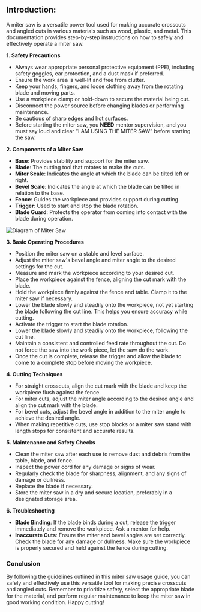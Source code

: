 ## Introduction:

A miter saw is a versatile power tool used for making accurate crosscuts and angled cuts in various materials such as wood, plastic, and metal. This documentation provides step-by-step instructions on how to safely and effectively operate a miter saw.

**1. Safety Precautions**

- Always wear appropriate personal protective equipment (PPE), including safety goggles, ear protection, and a dust mask if preferred.
- Ensure the work area is well-lit and free from clutter.
- Keep your hands, fingers, and loose clothing away from the rotating blade and moving parts.
- Use a workpiece clamp or hold-down to secure the material being cut.
- Disconnect the power source before changing blades or performing maintenance.
- Be cautious of sharp edges and hot surfaces.
- Before starting the miter saw, you **NEED** mentor supervision, and you must say loud and clear “I AM USING THE MITER SAW” before starting the saw.

**2. Components of a Miter Saw**

- **Base**: Provides stability and support for the miter saw.
- **Blade**: The cutting tool that rotates to make the cuts.
- **Miter Scale**: Indicates the angle at which the blade can be tilted left or right.
- **Bevel Scale**: Indicates the angle at which the blade can be tilted in relation to the base.
- **Fence**: Guides the workpiece and provides support during cutting.
- **Trigger**: Used to start and stop the blade rotation.
- **Blade Guard**: Protects the operator from coming into contact with the blade during operation.

![Diagram of Miter Saw](https://cdn.discordapp.com/attachments/983922080879869962/1127042820402851910/capture8_orig.png)

**3. Basic Operating Procedures**
 
- Position the miter saw on a stable and level surface.
- Adjust the miter saw's bevel angle and miter angle to the desired settings for the cut.
- Measure and mark the workpiece according to your desired cut.
- Place the workpiece against the fence, aligning the cut mark with the blade.
- Hold the workpiece firmly against the fence and table. Clamp it to the miter saw if necessary.
- Lower the blade slowly and steadily onto the workpiece, not yet starting the blade following the cut line. This helps you ensure accuracy while cutting.
- Activate the trigger to start the blade rotation.
- Lower the blade slowly and steadily onto the workpiece, following the cut line.
- Maintain a consistent and controlled feed rate throughout the cut. Do not force the saw into the work piece, let the saw do the work.
- Once the cut is complete, release the trigger and allow the blade to come to a complete stop before moving the workpiece.

**4. Cutting Techniques**

- For straight crosscuts, align the cut mark with the blade and keep the workpiece flush against the fence.
- For miter cuts, adjust the miter angle according to the desired angle and align the cut mark with the blade.
- For bevel cuts, adjust the bevel angle in addition to the miter angle to achieve the desired angle.
- When making repetitive cuts, use stop blocks or a miter saw stand with length stops for consistent and accurate results.

**5. Maintenance and Safety Checks**

- Clean the miter saw after each use to remove dust and debris from the table, blade, and fence.
- Inspect the power cord for any damage or signs of wear.
- Regularly check the blade for sharpness, alignment, and any signs of damage or dullness.
- Replace the blade if necessary.
- Store the miter saw in a dry and secure location, preferably in a designated storage area.

**6. Troubleshooting**

- **Blade Binding**: If the blade binds during a cut, release the trigger immediately and remove the workpiece. Ask a mentor for help.
- **Inaccurate Cuts**: Ensure the miter and bevel angles are set correctly. Check the blade for any damage or dullness. Make sure the workpiece is properly secured and held against the fence during cutting.

### **Conclusion**

By following the guidelines outlined in this miter saw usage guide, you can safely and effectively use this versatile tool for making precise crosscuts and angled cuts. Remember to prioritize safety, select the appropriate blade for the material, and perform regular maintenance to keep the miter saw in good working condition. Happy cutting!